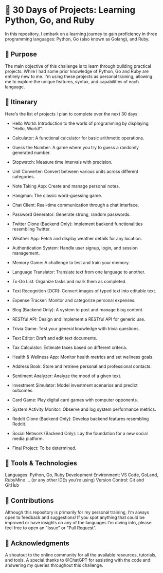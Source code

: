 # 🚀 30 Days of Projects: Learning Python, Go, and Ruby
In this repository, I embark on a learning journey to gain proficiency in three programming languages: Python, Go (also known as Golang), and Ruby.

## 📝 Purpose
The main objective of this challenge is to learn through building practical projects. While I had some prior knowledge of Python, Go and Ruby are entirely new to me. I'm using these projects as personal training, allowing me to explore the unique features, syntax, and capabilities of each language.

## 📅 Itinerary
Here's the list of projects I plan to complete over the next 30 days:

- Hello World: Introduction to the world of programming by displaying "Hello, World!".
- Calculator: A functional calculator for basic arithmetic operations.
- Guess the Number: A game where you try to guess a randomly generated number.
- Stopwatch: Measure time intervals with precision.
- Unit Converter: Convert between various units across different categories.
- Note Taking App: Create and manage personal notes.
- Hangman: The classic word-guessing game.
- Chat Client: Real-time communication through a chat interface.
- Password Generator: Generate strong, random passwords.
- Twitter Clone (Backend Only): Implement backend functionalities resembling Twitter.
- Weather App: Fetch and display weather details for any location.
- Authentication System: Handle user signup, login, and session management.
- Memory Game: A challenge to test and train your memory.
- Language Translator: Translate text from one language to another.
- To-Do List: Organize tasks and mark them as completed.
- Text Recognition (OCR): Convert images of typed text into editable text.
- Expense Tracker: Monitor and categorize personal expenses.
- Blog (Backend Only): A system to post and manage blog content.
- RESTful API: Design and implement a RESTful API for generic use.
- Trivia Game: Test your general knowledge with trivia questions.
- Text Editor: Draft and edit text documents.
- Tax Calculator: Estimate taxes based on different criteria.
- Health & Wellness App: Monitor health metrics and set wellness goals.
- Address Book: Store and retrieve personal and professional contacts.
- Sentiment Analyzer: Analyze the mood of a given text.
- Investment Simulator: Model investment scenarios and predict outcomes.
- Card Game: Play digital card games with computer opponents.
- System Activity Monitor: Observe and log system performance metrics.
- Reddit Clone (Backend Only): Develop backend features resembling Reddit.
- Social Network (Backend Only): Lay the foundation for a new social media platform.


- Final Project: To be determined.

## 🧰 Tools & Technologies
Languages: Python, Go, Ruby
Development Environment: VS Code, GoLand, RubyMine ... (or any other IDEs you're using)
Version Control: Git and GitHub
## 🙌 Contributions
Although this repository is primarily for my personal training, I'm always open to feedback and suggestions! If you spot anything that could be improved or have insights on any of the languages I'm diving into, please feel free to open an "Issue" or "Pull Request".

## 🌟 Acknowledgments
A shoutout to the online community for all the available resources, tutorials, and tools. A special thanks to @ChatGPT for assisting with the code and answering my queries throughout this challenge.